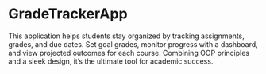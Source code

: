 # GradeTrackerApp
This  application helps students stay organized by tracking assignments, grades, and due dates. Set goal grades, monitor progress with a dashboard, and view projected outcomes for each course. Combining OOP principles and a sleek design, it’s the ultimate tool for academic success.

